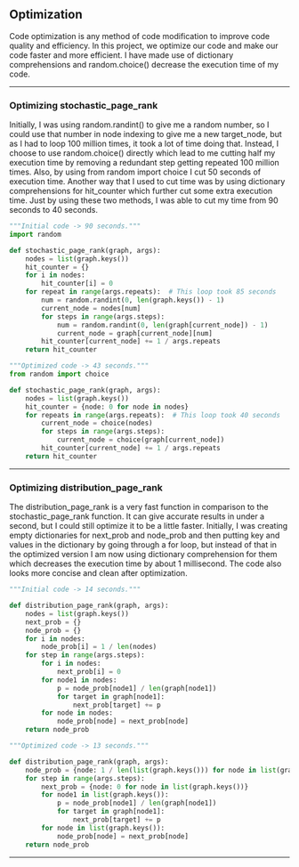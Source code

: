 ## Optimization
Code optimization is any method of code modification to improve code quality and efficiency. In this
project, we optimize our code and make our code faster and more efficient. I have made use of 
dictionary comprehensions and random.choice() decrease the execution time of my code.

---
### Optimizing stochastic_page_rank
Initially, I was using random.randint() to give me a random number, so I could use that number in node 
indexing to give me a new target_node, but as I had to loop 100 million times, it took a lot of
time doing that. Instead, I choose to use random.choice() directly which lead to me cutting half 
my execution time by removing a redundant step getting repeated 100 million times. Also, by using
from random import choice I cut 50 seconds of execution time. Another way that I used to cut time 
was by using dictionary comprehensions for hit_counter which further cut some extra execution time.
Just by using these two methods, I was able to cut my time from 90 seconds to 40 seconds.

```python
"""Initial code -> 90 seconds."""
import random

def stochastic_page_rank(graph, args):
    nodes = list(graph.keys())
    hit_counter = {}
    for i in nodes: 
        hit_counter[i] = 0 
    for repeat in range(args.repeats):  # This loop took 85 seconds
        num = random.randint(0, len(graph.keys()) - 1)
        current_node = nodes[num]
        for steps in range(args.steps):
            num = random.randint(0, len(graph[current_node]) - 1)
            current_node = graph[current_node][num]
        hit_counter[current_node] += 1 / args.repeats
    return hit_counter
```

```python
"""Optimized code -> 43 seconds."""
from random import choice

def stochastic_page_rank(graph, args):
    nodes = list(graph.keys())
    hit_counter = {node: 0 for node in nodes}
    for repeats in range(args.repeats):  # This loop took 40 seconds
        current_node = choice(nodes) 
        for steps in range(args.steps):  
            current_node = choice(graph[current_node])
        hit_counter[current_node] += 1 / args.repeats
    return hit_counter
```
---

### Optimizing distribution_page_rank
The distribution_page_rank is a very fast function in comparison to the stochastic_page_rank 
function. It can give accurate results in under a second, but I could still optimize it to be a 
little faster. Initially, I was creating empty dictionaries for next_prob and node_prob 
and then putting key and values in the dictionary by going through a for loop, but instead of that
in the optimized version I am now using dictionary comprehension for them which decreases the 
execution time by about 1 millisecond. The code also looks more concise and clean after 
optimization. 

```python
"""Initial code -> 14 seconds."""

def distribution_page_rank(graph, args):
    nodes = list(graph.keys())
    next_prob = {}
    node_prob = {}
    for i in nodes:
        node_prob[i] = 1 / len(nodes) 
    for step in range(args.steps):
        for i in nodes:
            next_prob[i] = 0
        for node1 in nodes:
            p = node_prob[node1] / len(graph[node1])
            for target in graph[node1]:
                next_prob[target] += p
        for node in nodes:
            node_prob[node] = next_prob[node]
    return node_prob
```

```python
"""Optimized code -> 13 seconds."""

def distribution_page_rank(graph, args):
    node_prob = {node: 1 / len(list(graph.keys())) for node in list(graph.keys())}
    for step in range(args.steps):
        next_prob = {node: 0 for node in list(graph.keys())}
        for node1 in list(graph.keys()):
            p = node_prob[node1] / len(graph[node1])
            for target in graph[node1]:
                next_prob[target] += p
        for node in list(graph.keys()):
            node_prob[node] = next_prob[node]
    return node_prob
```
---
